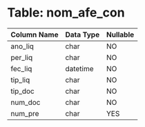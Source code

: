 # Table: nom_afe_con

| Column Name | Data Type | Nullable |
|-------------|-----------|----------|
| ano_liq | char | NO |
| per_liq | char | NO |
| fec_liq | datetime | NO |
| tip_liq | char | NO |
| tip_doc | char | NO |
| num_doc | char | NO |
| num_pre | char | YES |
